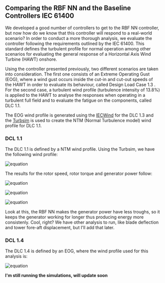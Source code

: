 ## Comparing the RBF NN and the Baseline Controllers IEC 61400

We developed a good number of controllers to get to the RBF NN controller, but now how do we know that this controller will respond to a real-world scenario?
In order to conduct a more thorough analysis, we evaluate the controller following the requirements outlined by the IEC 61400. This standard defines the turbulent profile for normal operation among other scenarios for evaluating the general response of a Horizontal Axis Wind Turbine (HAWT) onshore.

Using the controller presented previously, two different scenarios are taken into consideration. The first one consists of an Extreme Operating Gust (EOG), where a wind gust occurs inside the cut-in and cut-out speeds of the HAWT in order to evaluate its behaviour, called Design Load Case 1.3 . For the second case, a turbulent wind profile (turbulence intensity of 13.8%) is applied to the HAWT to analyse the responses when operating in a turbulent full field and to evaluate the fatigue on the components, called DLC 1.1.

The EOG wind profile is generated using the [IECWind](https://www.nrel.gov/wind/nwtc/iecwind.html) for the DLC 1.3 and the [Turbsim](https://www.nrel.gov/wind/nwtc/turbsim.html) is used to create the NTM (Normal Turbulence model) wind profile for DLC 1.1.

### DCL 1.1

The DLC 1.1 is defined by a NTM wind profile. Using the Turbsim, we have the following wind profile:

![equation](https://raw.githubusercontent.com/borgestassio/Wind-Turbine-Control/master/Comparing%20Controllers/images/NTM.PNG "NTM profile")


The results for the rotor speed, rotor torque and generator power follow:

![equation](https://raw.githubusercontent.com/borgestassio/Wind-Turbine-Control/master/Comparing%20Controllers/images/rot_rbfxpid.png "NTM profile")

![equation](https://raw.githubusercontent.com/borgestassio/Wind-Turbine-Control/master/Comparing%20Controllers/images/tor_rbfxpid.png "NTM profile")

![equation](https://raw.githubusercontent.com/borgestassio/Wind-Turbine-Control/master/Comparing%20Controllers/images/gen_rbfxpid.png "NTM profile")


Look at this, the RBF NN makes the generator power have less troughs, so it keeps the generator working for longer thus producing energy more consistenly.
Cool, right? We have other analysis to run, like blade deflection and tower fore-aft displacement, but I'll add that later.


### DCL 1.4

The DLC 1.4 is defined by an EOG, where the wind profile used for this analysis is:

![equation](https://raw.githubusercontent.com/borgestassio/Wind-Turbine-Control/master/Comparing%20Controllers/images/EOG.PNG "NTM profile")


**I'm still running the simulations, will update soon**